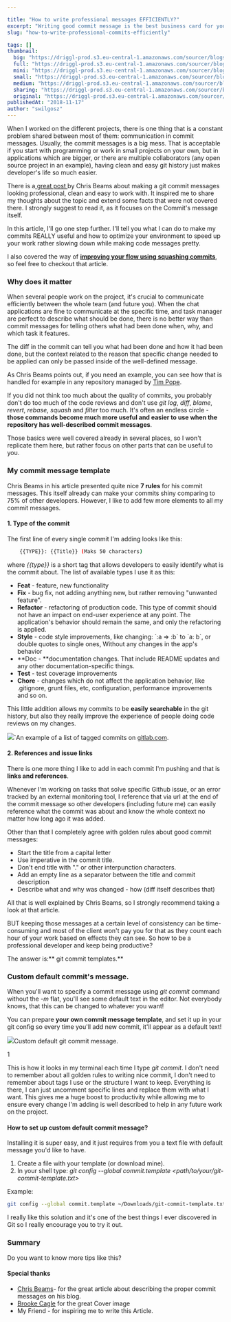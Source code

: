 ```yaml
---

title: "How to write professional messages EFFICIENTLY?"
excerpt: "Writing good commit message is the best business card for you as developer. But how to do it efficiently? Do you know?"
slug: "how-to-write-professional-commits-efficiently"

tags: []
thumbnail:
  big: "https://driggl-prod.s3.eu-central-1.amazonaws.com/sourcer/blogs/99a95609-d8fd-4a84-994c-2386fd1c15de/articles/18f3a1fb-2c8a-4083-a824-96e51b99520a/cover/blog.jpeg"
  full: "https://driggl-prod.s3.eu-central-1.amazonaws.com/sourcer/blogs/99a95609-d8fd-4a84-994c-2386fd1c15de/articles/18f3a1fb-2c8a-4083-a824-96e51b99520a/cover/full.jpeg"
  mini: "https://driggl-prod.s3.eu-central-1.amazonaws.com/sourcer/blogs/99a95609-d8fd-4a84-994c-2386fd1c15de/articles/18f3a1fb-2c8a-4083-a824-96e51b99520a/cover/mini.jpeg"
  small: "https://driggl-prod.s3.eu-central-1.amazonaws.com/sourcer/blogs/99a95609-d8fd-4a84-994c-2386fd1c15de/articles/18f3a1fb-2c8a-4083-a824-96e51b99520a/cover/small.jpeg"
  medium: "https://driggl-prod.s3.eu-central-1.amazonaws.com/sourcer/blogs/99a95609-d8fd-4a84-994c-2386fd1c15de/articles/18f3a1fb-2c8a-4083-a824-96e51b99520a/cover/medium.jpeg"
  sharing: "https://driggl-prod.s3.eu-central-1.amazonaws.com/sourcer/blogs/99a95609-d8fd-4a84-994c-2386fd1c15de/articles/18f3a1fb-2c8a-4083-a824-96e51b99520a/cover/sharing.jpeg"
  original: "https://driggl-prod.s3.eu-central-1.amazonaws.com/sourcer/blogs/99a95609-d8fd-4a84-994c-2386fd1c15de/articles/18f3a1fb-2c8a-4083-a824-96e51b99520a/cover/original.jpeg"
publishedAt: "2018-11-17"
author: "swilgosz"
---
```


When I worked on the different projects, there is one thing that is a constant problem shared between most of them: communication in commit messages. Usually, the commit messages is a big mess. That is acceptable if you start with programming or work in small projects on your own, but in applications which are bigger, or there are multiple collaborators (any open source project in an example), having clean and easy git history just makes developer's life so much easier.

There is a[ great post ](https://chris.beams.io/posts/git-commit/)by Chris Beams about making a git commit messages looking professional, clean and easy to work with. It inspired me to share my thoughts about the topic and extend some facts that were not covered there. I strongly suggest to read it, as it focuses on the Commit's message itself.

In this article, I'll go one step further. I'll tell you what I can do to make my commits REALLY useful and how to optimize your environment to speed up your work rather slowing down while making code messages pretty.

I also covered the way of [**improving your flow using squashing commits**](https://driggl.com/blog/a/how-squashing-commits-can-improve-your-git-workflow), so feel free to checkout that article.

### Why does it matter

When several people work on the project, it's crucial to communicate efficiently between the whole team (and future you). When the chat applications are fine to communicate at the specific time, and task manager are perfect to describe what should be done, there is no better way than commit messages for telling others what had been done when, why, and which task it features.

The diff in the commit can tell you what had been done and how it had been done, but the context related to the reason that specific change needed to be applied can only be passed inside of the well-defined message.

As Chris Beams points out, if you need an example, you can see how that is handled for example in any repository managed by [Tim Pope](https://github.com/tpope).

If you did not think too much about the quality of commits, you probably don't do too much of the code reviews and don't use _git log_, _diff_, _blame_, _revert_, _rebase_, _squash_ and _filter_ too much. It's often an endless circle - **those commands become much more useful and easier to use when the repository has well-described commit messages**.

Those basics were well covered already in several places, so I won't replicate them here, but rather focus on other parts that can be useful to you.

### My commit message template

Chris Beams in his article presented quite nice **7 rules** for his commit messages. This itself already can make your commits shiny comparing to 75% of other developers. However, I like to add few more elements to all my commit messages.

#### 1. Type of the commit

The first line of every single commit I'm adding looks like this:

```bash
    {{TYPE}}: {{Title}} (Maks 50 characters)
```

where _{{type}}_ is a short tag that allows developers to easily identify what is the commit about. The list of available types I use it as this:

- **Feat** - feature, new functionality
- **Fix** - bug fix, not adding anything new, but rather removing "unwanted feature".
- **Refactor** - refactoring of production code. This type of commit should not have an impact on end-user experience at any point. The application's behavior should remain the same, and only the refactoring is applied.
- **Style** - code style improvements, like changing: \`:a => :b\` to \`a: b\`, or double quotes to single ones, Without any changes in the app's behavior
- **Doc - **documentation changes. That include README updates and any other documentation-specific things.
- **Test** - test coverage improvements
- **Chore** - changes which do not affect the application behavior, like .gitignore, grunt files, etc, configuration, performance improvements and so on.

This little addition allows my commits to be **easily searchable** in the git history, but also they really improve the experience of people doing code reviews on my changes.

![](https://driggl-prod.s3.amazonaws.com/media/project/e4bd6bca-6540-45d5-a89f-43f2dfd43f81/media_upload/db6ae16c-fd16-4e41-8d3f-90865795a090/media_file/blog_nice-commit-titles.png)\`An example of a list of tagged commits on [gitlab.com](//gitlab.com).

#### 2. References and issue links

There is one more thing I like to add in each commit I'm pushing and that is **links and references**.

Whenever I'm working on tasks that solve specific Github issue, or an error tracked by an external monitoring tool, I reference that via url at the end of the commit message so other developers (including future me) can easily reference what the commit was about and know the whole context no matter how long ago it was added.

Other than that I completely agree with golden rules about good commit messages:

- Start the title from a capital letter
- Use imperative in the commit title.
- Don't end title with "." or other interpunction characters.
- Add an empty line as a separator between the title and commit description
- Describe what and why was changed - how (diff itself describes that)

All that is well explained by Chris Beams, so I strongly recommend taking a look at that article.

BUT keeping those messages at a certain level of consistency can be time-consuming and most of the client won't pay you for that as they count each hour of your work based on effects they can see. So how to be a professional developer and keep being productive?

The answer is:** git commit templates.**

### Custom default commit's message.

When you'll want to specify a commit message using _git commit_ command without the _-m_ flat, you'll see some default text in the editor. Not everybody knows, that this can be changed to whatever you want!

You can prepare **your own commit message template**, and set it up in your git config so every time you'll add new commit, it'll appear as a default text!

![](https://driggl-prod.s3.amazonaws.com/media/project/e4bd6bca-6540-45d5-a89f-43f2dfd43f81/media_upload/b28edf0b-4d7f-4144-8f0d-fcd83dbf8985/media_file/blog_default-custom-commit-template.png)Custom default git commit message.

1

This is how it looks in my terminal each time I type _git commit_. I don't need to remember about all golden rules to writing nice commit, I don't need to remember about tags I use or the structure I want to keep. Everything is there, I can just uncomment specific lines and replace them with what I want. This gives me a huge boost to productivity while allowing me to ensure every change I'm adding is well described to help in any future work on the project.

#### How to set up custom default commit message?

Installing it is super easy, and it just requires from you a text file with default message you'd like to have.

1.  Create a file with your template (or download mine).
2.  In your shell type: _git config --global commit.template \<path/to/your/git-commit-template.txt>_

Example:

```bash
git config --global commit.template ~/Downloads/git-commit-template.txt_
```

I really like this solution and it's one of the best things I ever discovered in Git so I really encourage you to try it out.

### Summary

Do you want to know more tips like this?

#### Special thanks

- [Chris Beams](https://chris.beams.io/)- for the great article about describing the proper commit messages on his blog.
- [Brooke Cagle](https://unsplash.com/@brookecagle) for the great Cover image
- My Friend - for inspiring me to write this Article.
